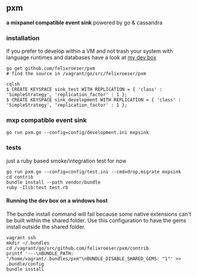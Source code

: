 ## pxm

**a mixpanel compatible event sink** powered by go & cassandra

### installation

If you prefer to develop within a VM and not trash your system with language runtimes and databases have a look at [my dev box](https://github.com/felixroeser/a_dev_box)

````
go get github.com/felixroeser/pxm
# find the source in /vagrant/go/src/felixroeser/pxm

cqlsh
$ CREATE KEYSPACE sink_test WITH REPLICATION = { 'class' : 'SimpleStrategy', 'replication_factor' : 1 };
$ CREATE KEYSPACE sink_development WITH REPLICATION = { 'class' : 'SimpleStrategy', 'replication_factor' : 1 };
````

### mxp compatible event sink

````
go run pxm.go --config=config/development.ini mxpsink
````

### tests

just a ruby based smoke/integration test for now

````
go run pxm.go --config=config/test.ini --cmd=drop,migrate mxpsink
cd contrib
bundle install --path vendor/bundle
ruby -Ilib:test test.rb
````

#### Running the dev box on a windows host 

The bundle install command will fail because some native extensions can't be built within the shared folder.
Use this configuration to have the gems install outside the shared folder.

````
vagrant ssh
mkdir ~/.bundles
cd /vagrant/go/src/github.com/felixroeser/pxm/contrib
printf '---\nBUNDLE_PATH: "/home/vagrant/.bundles/pxm"\nBUNDLE_DISABLE_SHARED_GEMS: "1"' >> .bundle/config
bundle install
````

